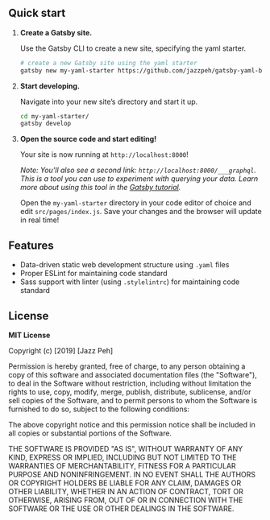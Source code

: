 ## Quick start

1.  **Create a Gatsby site.**

    Use the Gatsby CLI to create a new site, specifying the yaml starter.

    ```sh
    # create a new Gatsby site using the yaml starter
    gatsby new my-yaml-starter https://github.com/jazzpeh/gatsby-yaml-boilerplate
    ```

1.  **Start developing.**

    Navigate into your new site’s directory and start it up.

    ```sh
    cd my-yaml-starter/
    gatsby develop
    ```

1.  **Open the source code and start editing!**

    Your site is now running at `http://localhost:8000`!

    _Note: You'll also see a second link: _`http://localhost:8000/___graphql`_. This is a tool you can use to experiment with querying your data. Learn more about using this tool in the [Gatsby tutorial](https://www.gatsbyjs.org/tutorial/part-five/#introducing-graphiql)._

    Open the `my-yaml-starter` directory in your code editor of choice and edit `src/pages/index.js`. Save your changes and the browser will update in real time!

## Features

- Data-driven static web development structure using `.yaml` files
- Proper ESLint for maintaining code standard
- Sass support with linter (using `.stylelintrc`) for maintaining code standard


## License
**MIT License**

Copyright (c) [2019] [Jazz Peh]

Permission is hereby granted, free of charge, to any person obtaining a copy
of this software and associated documentation files (the "Software"), to deal
in the Software without restriction, including without limitation the rights
to use, copy, modify, merge, publish, distribute, sublicense, and/or sell
copies of the Software, and to permit persons to whom the Software is
furnished to do so, subject to the following conditions:

The above copyright notice and this permission notice shall be included in all
copies or substantial portions of the Software.

THE SOFTWARE IS PROVIDED "AS IS", WITHOUT WARRANTY OF ANY KIND, EXPRESS OR
IMPLIED, INCLUDING BUT NOT LIMITED TO THE WARRANTIES OF MERCHANTABILITY,
FITNESS FOR A PARTICULAR PURPOSE AND NONINFRINGEMENT. IN NO EVENT SHALL THE
AUTHORS OR COPYRIGHT HOLDERS BE LIABLE FOR ANY CLAIM, DAMAGES OR OTHER
LIABILITY, WHETHER IN AN ACTION OF CONTRACT, TORT OR OTHERWISE, ARISING FROM,
OUT OF OR IN CONNECTION WITH THE SOFTWARE OR THE USE OR OTHER DEALINGS IN THE
SOFTWARE.